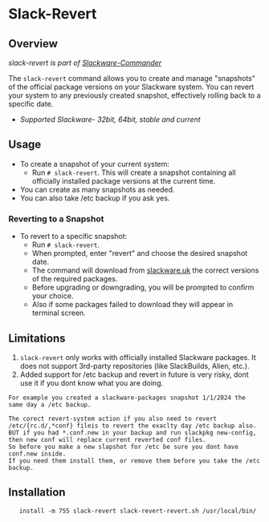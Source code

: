 # Slack-Revert

## Overview
*slack-revert is part of [Slackware-Commander](https://github.com/rizitis/Slackware-Commander)*

The `slack-revert` command allows you to create and manage "snapshots" of the official package versions on your Slackware system. You can revert your system to any previously created snapshot, effectively rolling back to a specific date.
- *Supported Slackware- 32bit, 64bit, stable and current*

## Usage
- To create a snapshot of your current system:
  - Run `# slack-revert`. This will create a snapshot containing all officially installed package versions at the current time.
- You can create as many snapshots as needed.
- You can also take /etc backup if you ask yes.

### Reverting to a Snapshot
- To revert to a specific snapshot:
  - Run `# slack-revert`.
  - When prompted, enter "revert" and choose the desired snapshot date.
  - The command will download from [slackware.uk](https://slackware.uk/cumulative/) the correct versions of the required packages.
  - Before upgrading or downgrading, you will be prompted to confirm your choice.
  - Also if some packages failed to download  they will appear in terminal screen. 

## Limitations
1. `slack-revert` only works with officially installed Slackware packages. It does not support 3rd-party repositories (like SlackBuilds, Alien, etc.).
2. Added support for /etc backup and revert in future is very risky, dont use it if you dont know what you are doing. 

`For example you created a slackware-packages snapshot 1/1/2024 the same day a /etc backup.`
```
The corect revert-system action if you also need to revert /etc/{rc.d/,*conf} fileis to revert the exaclty day /etc backup also.
BUT if you had *.conf.new in your backup and run slackpkg new-config, then new conf will replace current reverted conf files.  
So before you make a new slapshot for /etc be sure you dont have conf.new inside.
If you need them install them, or remove them before you take the /etc backup.
```

## Installation

```
   install -m 755 slack-revert slack-revert-revert.sh /usr/local/bin/
  ```
